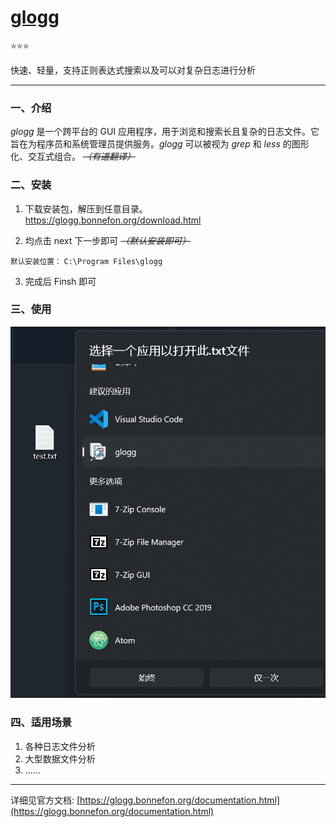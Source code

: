 <!--

 * Created by Yun
 * Time: 2024-10-23 16:00

-->

# [glogg](https://glogg.bonnefon.org/index.html)

⭐⭐⭐

快速、轻量，支持正则表达式搜索以及可以对复杂日志进行分析

---

### 一、介绍

*glogg* 是一个跨平台的 GUI
应用程序，用于浏览和搜索长且复杂的日志文件。它旨在为程序员和系统管理员提供服务。*glogg*
可以被视为 *grep* 和 *less* 的图形化、交互式组合。 ~~*（有道翻译）*~~

### 二、安装

1. 下载安装包，解压到任意目录。
https://glogg.bonnefon.org/download.html

2. 均点击 next 下一步即可 ~~*（默认安装即可）*~~

<small>默认安装位置：</small> `C:\Program Files\glogg`

3. 完成后 Finsh 即可
### 三、使用

![glogg-1](images/glogg-1.png)

### 四、适用场景

1. 各种日志文件分析
2. 大型数据文件分析
3. ......

---
详细见官方文档: [https://glogg.bonnefon.org/documentation.html](https://glogg.bonnefon.org/documentation.html)
